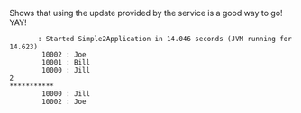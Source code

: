 Shows that using the update provided by the service
is a good way to go!  YAY!

```
       : Started Simple2Application in 14.046 seconds (JVM running for 14.623)
        10002 : Joe
        10001 : Bill
        10000 : Jill
2
***********
        10000 : Jill
        10002 : Joe


```